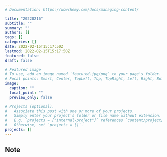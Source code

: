 ```yaml
---
# Documentation: https://wowchemy.com/docs/managing-content/

title: "20220216"
subtitle: ""
summary: ""
authors: []
tags: []
categories: []
date: 2022-02-15T15:17:50Z
lastmod: 2022-02-15T15:17:50Z
featured: false
draft: false

# Featured image
# To use, add an image named `featured.jpg/png` to your page's folder.
# Focal points: Smart, Center, TopLeft, Top, TopRight, Left, Right, BottomLeft, Bottom, BottomRight.
image:
  caption: ""
  focal_point: ""
  preview_only: false

# Projects (optional).
#   Associate this post with one or more of your projects.
#   Simply enter your project's folder or file name without extension.
#   E.g. `projects = ["internal-project"]` references `content/project/deep-learning/index.md`.
#   Otherwise, set `projects = []`.
projects: []
---
```


## Note

